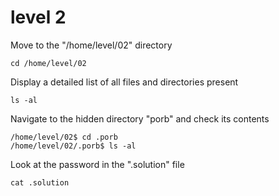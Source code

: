# level 2
Move to the "/home/level/02" directory
```ssh
cd /home/level/02
```
Display a detailed list of all files and directories present 
```
ls -al
```
Navigate to the hidden directory "porb" and check its contents
```ssh
/home/level/02$ cd .porb
/home/level/02/.porb$ ls -al
```
Look at the password in the ".solution" file
```ssh
cat .solution
```
